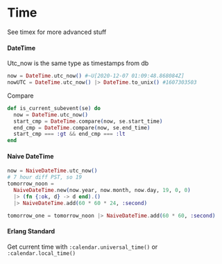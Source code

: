 # Time

See timex for more advanced stuff

#### DateTime

Utc_now is the same type as timestamps from db

```elixir 
now = DateTime.utc_now() #~U[2020-12-07 01:09:48.868084Z]
nowUTC = DateTime.utc_now() |> DateTime.to_unix() #1607303503
```

Compare

```elixir
def is_current_subevent(se) do
  now = DateTime.utc_now()
  start_cmp = DateTime.compare(now, se.start_time)
  end_cmp = DateTime.compare(now, se.end_time)
  start_cmp === :gt && end_cmp === :lt
end
```

#### Naive DateTime

```elixir 
now = NaiveDateTime.utc_now()
# 7 hour diff PST, so 19
tomorrow_noon =
  NaiveDateTime.new(now.year, now.month, now.day, 19, 0, 0)
  |> (fn {:ok, d} -> d end).()
  |> NaiveDateTime.add(60 * 60 * 24, :second)

tomorrow_one = tomorrow_noon |> NaiveDateTime.add(60 * 60, :second)
```

#### Erlang Standard

Get current time with `:calendar.universal_time()` or `:calendar.local_time()`

